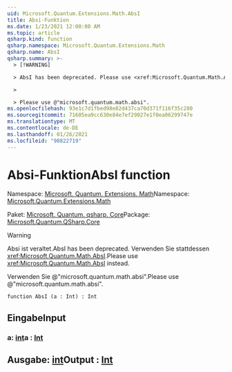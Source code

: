 ```yaml
---
uid: Microsoft.Quantum.Extensions.Math.AbsI
title: Absi-Funktion
ms.date: 1/23/2021 12:00:00 AM
ms.topic: article
qsharp.kind: function
qsharp.namespace: Microsoft.Quantum.Extensions.Math
qsharp.name: AbsI
qsharp.summary: >-
  > [!WARNING]

  > AbsI has been deprecated. Please use <xref:Microsoft.Quantum.Math.AbsI> instead.

  >

  > Please use @"microsoft.quantum.math.absi".
ms.openlocfilehash: 93e1c7d1fbed98e82d437ca70d371f116f35c280
ms.sourcegitcommit: 71605ea9cc630e84e7ef29027e1f0ea06299747e
ms.translationtype: MT
ms.contentlocale: de-DE
ms.lasthandoff: 01/26/2021
ms.locfileid: "98822719"
---
```

# <a name="absi-function"></a><span data-ttu-id="9fe3e-102">Absi-Funktion</span><span class="sxs-lookup"><span data-stu-id="9fe3e-102">AbsI function</span></span>

<span data-ttu-id="9fe3e-103">Namespace: [Microsoft. Quantum. Extensions. Math](xref:Microsoft.Quantum.Extensions.Math)</span><span class="sxs-lookup"><span data-stu-id="9fe3e-103">Namespace: [Microsoft.Quantum.Extensions.Math](xref:Microsoft.Quantum.Extensions.Math)</span></span>

<span data-ttu-id="9fe3e-104">Paket: [Microsoft. Quantum. qsharp. Core](https://nuget.org/packages/Microsoft.Quantum.QSharp.Core)</span><span class="sxs-lookup"><span data-stu-id="9fe3e-104">Package: [Microsoft.Quantum.QSharp.Core](https://nuget.org/packages/Microsoft.Quantum.QSharp.Core)</span></span>


> [!WARNING]
> <span data-ttu-id="9fe3e-105">Absi ist veraltet.</span><span class="sxs-lookup"><span data-stu-id="9fe3e-105">AbsI has been deprecated.</span></span> <span data-ttu-id="9fe3e-106">Verwenden Sie stattdessen <xref:Microsoft.Quantum.Math.AbsI>.</span><span class="sxs-lookup"><span data-stu-id="9fe3e-106">Please use <xref:Microsoft.Quantum.Math.AbsI> instead.</span></span>
>
> <span data-ttu-id="9fe3e-107">Verwenden Sie @"microsoft.quantum.math.absi".</span><span class="sxs-lookup"><span data-stu-id="9fe3e-107">Please use @"microsoft.quantum.math.absi".</span></span>



```qsharp
function AbsI (a : Int) : Int
```


## <a name="input"></a><span data-ttu-id="9fe3e-108">Eingabe</span><span class="sxs-lookup"><span data-stu-id="9fe3e-108">Input</span></span>

### <a name="a--int"></a><span data-ttu-id="9fe3e-109">a: [int](xref:microsoft.quantum.lang-ref.int)</span><span class="sxs-lookup"><span data-stu-id="9fe3e-109">a : [Int](xref:microsoft.quantum.lang-ref.int)</span></span>





## <a name="output--int"></a><span data-ttu-id="9fe3e-110">Ausgabe: [int](xref:microsoft.quantum.lang-ref.int)</span><span class="sxs-lookup"><span data-stu-id="9fe3e-110">Output : [Int](xref:microsoft.quantum.lang-ref.int)</span></span>

